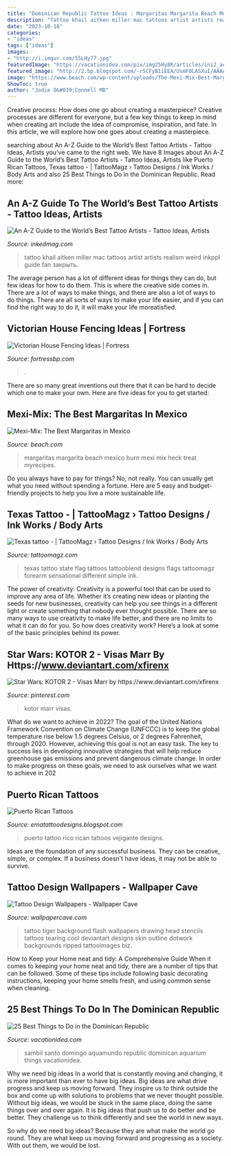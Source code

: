 ```yaml
---
title: "Dominican Republic Tattoo Ideas : Margaritas Margarita Beach Mexico Burn Mexi Mix Heck Treat Myrecipes"
description: "Tattoo khail aitken miller mac tattoos artist artists realism weird inkppl guide fan закрыть"
date: "2023-10-18"
categories:
- "ideas"
tags: ["ideas"]
images:
- "http://i.imgur.com/55LHy77.jpg"
featuredImage: "https://vacationidea.com/pix/img25Hy8R/articles/ini2_aquamundo_sambil_santo_domingo_38279_mobi.jpg"
featured_image: "http://2.bp.blogspot.com/-rSCFyB1iEEA/UsmF0LASXuI/AAAAAAAAk0o/NZyZXRhYOOo/s1600/bm-image-703634.jpeg"
image: "https://www.beach.com/wp-content/uploads/The-Mexi-Mix-Best-Margaritas.jpg"
ShowToc: true
author: "Jodie O&#039;Connell MD"
---
```



Creative process: How does one go about creating a masterpiece?
Creative processes are different for everyone, but a few key things to keep in mind when creating art include the idea of compromise, inspiration, and fate. In this article, we will explore how one goes about creating a masterpiece.

	

		
searching about An A-Z Guide to the World’s Best Tattoo Artists - Tattoo Ideas, Artists you've came to the right web. We have 8 Images about An A-Z Guide to the World’s Best Tattoo Artists - Tattoo Ideas, Artists like Puerto Rican Tattoos, Texas tattoo - | TattooMagz › Tattoo Designs / Ink Works / Body Arts and also 25 Best Things to Do in the Dominican Republic. Read more:
		
    
## An A-Z Guide To The World’s Best Tattoo Artists - Tattoo Ideas, Artists

<img loading=lazy src="https://www.inkedmag.com/.image/t_share/MTYxNjQ3OTY4NTQ4NTYyMjIy/k.png" onerror="this.onerror=null;this.src='https://tse4.mm.bing.net/th?id=OIP.M7hE07Gytyw4zGljhBCk6QHaIj&amp;pid=15.1';" alt="An A-Z Guide to the World’s Best Tattoo Artists - Tattoo Ideas, Artists">

_Source: inkedmag.com_

>tattoo khail aitken miller mac tattoos artist artists realism weird inkppl guide fan закрыть. 

	

The average person has a lot of different ideas for things they can do, but few ideas for how to do them. This is where the creative side comes in. There are a lot of ways to make things, and there are also a lot of ways to do things. There are all sorts of ways to make your life easier, and if you can find the right way to do it, it will make your life moreatisfied.

    
## Victorian House Fencing Ideas | Fortress

<img loading=lazy src="http://fortressbp.com/Images/blog/UploadedFiles/carter-brad-slc-trex-grey-fence-fortress-spear-top-4-tall-trex-posts-lar.jpg" onerror="this.onerror=null;this.src='https://tse2.mm.bing.net/th?id=OIP.ftNfGGUKRUcmqeOrLK_PqgHaFj&amp;pid=15.1';" alt="Victorian House Fencing Ideas | Fortress">

_Source: fortressbp.com_

>. 

	

There are so many great inventions out there that it can be hard to decide which one to make your own. Here are five ideas for you to get started: 

    
## Mexi-Mix: The Best Margaritas In Mexico

<img loading=lazy src="https://www.beach.com/wp-content/uploads/The-Mexi-Mix-Best-Margaritas.jpg" onerror="this.onerror=null;this.src='https://tse3.mm.bing.net/th?id=OIP.shX_EEVOzADrBrhSpeeCjgHaE8&amp;pid=15.1';" alt="Mexi-Mix: The Best Margaritas in Mexico">

_Source: beach.com_

>margaritas margarita beach mexico burn mexi mix heck treat myrecipes. 

	

Do you always have to pay for things? No, not really. You can usually get what you need without spending a fortune. Here are 5 easy and budget-friendly projects to help you live a more sustainable life.

    
## Texas Tattoo - | TattooMagz › Tattoo Designs / Ink Works / Body Arts

<img loading=lazy src="https://tattoomagz.com/wp-content/uploads/2014/01/Texas-tattoo.jpg" onerror="this.onerror=null;this.src='https://tse3.mm.bing.net/th?id=OIP.5DzOY45pxoNSTMUMQ_D8AgHaHa&amp;pid=15.1';" alt="Texas tattoo - | TattooMagz › Tattoo Designs / Ink Works / Body Arts">

_Source: tattoomagz.com_

>texas tattoo state flag tattoos tattooblend designs flags tattoomagz forearm sensational different simple ink. 

	

The power of creativity:
Creativity is a powerful tool that can be used to improve any area of life. Whether it’s creating new ideas or planting the seeds for new businesses, creativity can help you see things in a different light or create something that nobody ever thought possible. There are so many ways to use creativity to make life better, and there are no limits to what it can do for you. So how does creativity work? Here’s a look at some of the basic principles behind its power.

    
## Star Wars: KOTOR 2 - Visas Marr By Https://www.deviantart.com/xfirenx

<img loading=lazy src="https://i.pinimg.com/736x/80/d6/3e/80d63e4be0fb184cd59358cfe2034162.jpg" onerror="this.onerror=null;this.src='https://tse3.mm.bing.net/th?id=OIP.pAbVM2zkxtqsnbwmvfKudgHaLF&amp;pid=15.1';" alt="Star Wars: KOTOR 2 - Visas Marr by https://www.deviantart.com/xfirenx">

_Source: pinterest.com_

>kotor marr visas. 

	

What do we want to achieve in 2022?
The goal of the United Nations Framework Convention on Climate Change (UNFCCC) is to keep the global temperature rise below 1.5 degrees Celsius, or 2 degrees Fahrenheit, through 2020. However, achieving this goal is not an easy task. The key to success lies in developing innovative strategies that will help reduce greenhouse gas emissions and prevent dangerous climate change. In order to make progress on these goals, we need to ask ourselves what we want to achieve in 202
    
## Puerto Rican Tattoos

<img loading=lazy src="http://2.bp.blogspot.com/-rSCFyB1iEEA/UsmF0LASXuI/AAAAAAAAk0o/NZyZXRhYOOo/s1600/bm-image-703634.jpeg" onerror="this.onerror=null;this.src='https://tse2.mm.bing.net/th?id=OIP.vhtvUwF80WNX-W0Vh03G3AHaJ4&amp;pid=15.1';" alt="Puerto Rican Tattoos">

_Source: ematattoodesigns.blogspot.com_

>puerto tattoo rico rican tattoos vejigante designs. 

	

Ideas are the foundation of any successful business. They can be creative, simple, or complex. If a business doesn't have ideas, it may not be able to survive.

    
## Tattoo Design Wallpapers - Wallpaper Cave

<img loading=lazy src="http://i.imgur.com/55LHy77.jpg" onerror="this.onerror=null;this.src='https://tse1.mm.bing.net/th?id=OIP.EVoDQAwByHizeXNqZ5hePgHaF1&amp;pid=15.1';" alt="Tattoo Design Wallpapers - Wallpaper Cave">

_Source: wallpapercave.com_

>tattoo tiger background flash wallpapers drawing head stencils tattoos tearing cool deviantart designs skin outline dotwork backgrounds ripped tattooimages biz. 

	

How to Keep your Home neat and tidy: A Comprehensive Guide
When it comes to keeping your home neat and tidy, there are a number of tips that can be followed. Some of these tips include following basic decorating instructions, keeping your home smells fresh, and using common sense when cleaning.

    
## 25 Best Things To Do In The Dominican Republic

<img loading=lazy src="https://vacationidea.com/pix/img25Hy8R/articles/ini2_aquamundo_sambil_santo_domingo_38279_mobi.jpg" onerror="this.onerror=null;this.src='https://tse1.mm.bing.net/th?id=OIP.RFCDSoh48auUJkkYK1EPZQHaE7&amp;pid=15.1';" alt="25 Best Things to Do in the Dominican Republic">

_Source: vacationidea.com_

>sambil santo domingo aquamundo republic dominican aquarium things vacationidea. 

	

Why we need big ideas
In a world that is constantly moving and changing, it is more important than ever to have big ideas. Big ideas are what drive progress and keep us moving forward. They inspire us to think outside the box and come up with solutions to problems that we never thought possible.
Without big ideas, we would be stuck in the same place, doing the same things over and over again. It is big ideas that push us to do better and be better. They challenge us to think differently and see the world in new ways.

So why do we need big ideas? Because they are what make the world go round. They are what keep us moving forward and progressing as a society. With out them, we would be lost.


